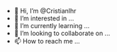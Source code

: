 - 👋 Hi, I’m @Cristianlhr
- 👀 I’m interested in ...
- 🌱 I’m currently learning ...
- 💞️ I’m looking to collaborate on ...
- 📫 How to reach me ...

<!---
Cristianlhr/Cristianlhr is a ✨ special ✨ repository because its `README.md` (this file) appears on your GitHub profile.
You can click the Preview link to take a look at your changes.
--->
